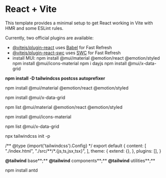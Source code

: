 # React + Vite

This template provides a minimal setup to get React working in Vite with HMR and some ESLint rules.

Currently, two official plugins are available:

- [@vitejs/plugin-react](https://github.com/vitejs/vite-plugin-react/blob/main/packages/plugin-react/README.md) uses [Babel](https://babeljs.io/) for Fast Refresh
- [@vitejs/plugin-react-swc](https://github.com/vitejs/vite-plugin-react-swc) uses [SWC](https://swc.rs/) for Fast Refresh
- install MUI: npm install @mui/material @emotion/react @emotion/styled
  npm install @mui/icons-material
  npm i dayjs
  npm install @mui/x-data-grid

**npm install -D tailwindcss postcss autoprefixer**

npm install @mui/material @emotion/react @emotion/styled

npm install @mui/x-data-grid

npm list @mui/material @emotion/react @emotion/styled

npm install @mui/icons-material

npm list @mui/x-data-grid

npx tailwindcss init -p

/** @type {import('tailwindcss').Config} \*/
export default {
content: [
"./index.html",
"./src/**/\*.{js,ts,jsx,tsx}",
],
theme: {
extend: {},
},
plugins: [],
}

**@tailwind** base**;**
**@tailwind** components**;**
**@tailwind** utilities**;**

npm install antd
